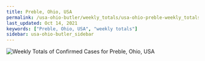 ```yaml
---
title: Preble, Ohio, USA
permalink: /usa-ohio-butler/weekly_totals/usa-ohio-preble-weekly_totals.html
last_updated: Oct 14, 2021
keywords: ["Preble, Ohio, USA", "weekly totals"]
sidebar: usa-ohio-butler_sidebar
---
```


![Weekly Totals of Confirmed Cases for Preble, Ohio, USA](/covid_tracker/images/graphs/usa-ohio-preble-weekly_totals_graph.png)
